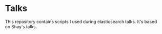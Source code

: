 Talks
=====

This repository contains scripts I used during elasticsearch talks.
It's based on Shay's talks.

